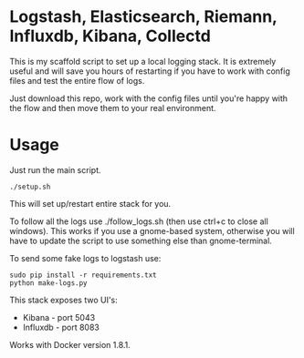 # Logstash, Elasticsearch, Riemann, Influxdb, Kibana, Collectd

This is my scaffold script to set up a local logging stack. It is extremely useful and will save you hours of restarting if you have to work with config files and test the entire flow of logs.

Just download this repo, work with the config files until you're happy with the flow and then move them to your real environment. 
# Usage 

Just run the main script.
```
./setup.sh
```
This will set up/restart entire stack for you.


To follow all the logs use ./follow_logs.sh (then use ctrl+c to close all windows). This works if you use a gnome-based system, otherwise you will have to update the script to use something else than gnome-terminal.

To send some fake logs to logstash use: 
```
sudo pip install -r requirements.txt
python make-logs.py
```

This stack exposes two UI's:
- Kibana - port 5043
- Influxdb - port 8083

Works with Docker version 1.8.1.
